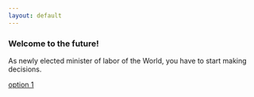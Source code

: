 ```yaml
---
layout: default
---
```


### Welcome to the future!

As newly elected minister of labor of the World, you have to start making decisions.

[option 1](./scenario-1)
